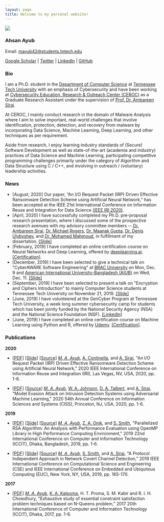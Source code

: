 ```yaml
---
layout: page
title: Welcome to my personal website!
---
```


![](https://avatars1.githubusercontent.com/u/12248689?s=280)

### Ahsan Ayub

Email: [mayub42@students.tntech.edu](mailto:mayub42@students.tntech.edu)

<a href="https://scholar.google.com/citations?user=xRr78bIAAAAJ" target="_blank">Google Scholar</a> |
<a href="https://twitter.com/MdAhsanAyub" target="_blank">Twitter</a> |
<a href="https://www.linkedin.com/in/mdahsanayub/" target="_blank">LinkedIn</a> |
<a href="https://github.com/AhsanAyub" target="_blank">GitHub</a>

### Bio

I am a Ph.D. student in the [Department of Computer Science](https://www.tntech.edu/engineering/programs/csc/index.php) at [Tennessee Tech University](https://www.tntech.edu/) with an emphasis of Cybersecurity and have been working at [Cybersecurity Education, Research & Outreach Center (CEROC)](https://www.tntech.edu/ceroc/) as a Graduate Research Assistant under the supervision of [Prof. Dr. Ambareen Siraj](https://www.linkedin.com/in/ambareensiraj/).

At CEROC, I mainly conduct research in the domain of Malware Analysis where I aim to solve important, real-world challenges that involve identification, protection, detection, and recovery from malware by incorporating Data Science, Machine Learning, Deep Learning, and other techniques as per requirement.

Aside from research, I enjoy learning industry standards of (Secure) Software Development as well as state-of-the-art (academia and industry) practices of Data Science and Machine Learning, participating competitive programming challenges primarily under the category of Algorithm and Data Structure using C / C++, and involving in outreach / (voluntary) leadership activities.


### News

* [August, 2020] Our paper, “An I/O Request Packet (IRP) Driven Effective Ransomware Detection Scheme using Artificial Neural Network,” has been accepted at the IEEE 21st International Conference on Information Reuse and Integration for Data Science [(IEEE IRI 2020)](https://homepages.uc.edu/~niunn/IRI20/).
* [April, 2020] I have successfully completed my Ph.D. pre-proposal research presentation, where I discussed some of the prospective research avenues with my advisory committee members -- [Dr. Ambareen Siraj](https://www.linkedin.com/in/ambareensiraj/), [Dr. Michael Rogers](https://sites.tntech.edu/mrogers/), [Dr. Maanak Gupta](https://sites.google.com/view/maanakgupta/home), [Dr. Denis Ulybyshev](http://sites.tntech.edu/dulybyshev/), and [Dr. Mohamed Mahmoud](https://www.cae.tntech.edu/~mmahmoud/), in fulfillment of my dissertation. [[Slide]](./assets/presentation/Ahsan_Ayub_Pre_Proposal_Research_Defense_April_14.pdf)
* [February, 2019] I have completed an online certification course on Neural Networks and Deep Learning, offered by [deeplearning.ai](https://www.deeplearning.ai/). [[Certification]](https://www.coursera.org/account/accomplishments/certificate/MX3FZHRR4QNK).
* [December, 2019] I have been selected to give a technical talk on "CyberAWARE Software Engineering" at [BRAC University](https://www.bracu.ac.bd) on Mon, Dec. 9 and [American International University-Bangladesh (AIUB)](https://www.aiub.edu/) on Wed, Dec. 11. [[Slide]](./assets/presentation/CyberAware_Software_Engineering_Tech_Talk_12_2019.pdf)
* [September, 2019] I have been selected to present a talk on "Encryption and Ciphers Introduction" to mainly Computer Science students at Tennessee Tech University on November 21, 2019. [[Slide]](./assets/presentation/Encryption_Baseline_Course.pdf)
* [June, 2019] I have volunteered at the GenCyber Program at Tennessee Tech University, a week long summer cybersecurity camp for students which has been jointly funded by the National Security Agency (NSA) and the National Science Foundation (NSF). [[LinkedIn]](https://www.linkedin.com/posts/mdahsanayub_cybersecurity-cybersecuritytraining-workforceofthefuture-activity-6550530573415305216-l0bO)
* [June, 2019] I have completed an online certification course on Machine Learning using Python and R, offered by [Udemy](https://www.udemy.com/). [[Certification]](https://www.udemy.com/certificate/UC-XUH6XNNI/).


### Publications

**2020**
* [[PDF]](./assets/paper/Authors_Copy_An_IO_Request_Packet_(IRP)_Driven_Effective_Ransomware_Detection_Scheme_using_Artificial_Neural_Network.pdf) [[Slide]](./assets/presentation/IEEE_IRI_2020_Ahsan_Ayub_An_I_O_Request_Packet_(IRP)_Driven_Effective_Ransomware_Detection_Scheme_using_Artificial_Neural_Network.pdf) [[Source]](https://github.com/AhsanAyub/irp-logs-mining) _[M. A. Ayub](https://scholar.google.com/citations?user=xRr78bIAAAAJ)_, [A. Continella](https://scholar.google.it/citations?user=U3IPwFYAAAAJ&hl=e), and [A. Siraj](https://scholar.google.com/citations?user=DcXiy0AAAAAJ), "An I/O Request Packet (IRP) Driven Effective Ransomware Detection Scheme using Artificial Neural Network," 2020 IEEE International Conference on Information Reuse and Integration (IRI), Las Vegas, NV, USA, 2020, pp. 1-6.

* [[PDF]](./assets/paper/Authors_Copy_Model_Evasion_Attack_on_Intrusion_Detection_Systems_using_Adversarial_Machine_Learning.pdf) [[Source]](https://github.com/AhsanAyub/adversarial_ml_ids) _[M. A. Ayub](https://scholar.google.com/citations?user=xRr78bIAAAAJ)_, [W. A. Johnson](https://scholar.google.com/citations?user=tWMqR5gAAAAJ), [D. A. Talbert](https://scholar.google.com/citations?user=p-PV344AAAAJ), and [A. Siraj](https://scholar.google.com/citations?user=DcXiy0AAAAAJ), "Model Evasion Attack on Intrusion Detection Systems using Adversarial Machine Learning," 2020 54th Annual Conference on Information Sciences and Systems (CISS), Princeton, NJ, USA, 2020, pp. 1-6.

**2019**
* [[PDF]](./assets/paper/PID6235867.pdf) [[Slide]](./assets/presentation/ICCIT_2019_RSA_Parallelization.pdf) [[Source]](https://github.com/AhsanAyub/RSA_Parallelization) _[M. A. Ayub](https://scholar.google.com/citations?user=xRr78bIAAAAJ)_, [Z. A. Onik](https://www.linkedin.com/in/zishanahmedonik), and [S. Smith](https://www.linkedin.com/in/steven-smith-79bb94140), "Parallelized RSA Algorithm: An Analysis with Performance Evaluation using OpenMP Library in High Performance Computing Environment," 2019 22nd International Conference on Computer and Information Technology (ICCIT), Dhaka, Bangladesh, 2019, pp. 1-6.

* [[PDF]](./assets/paper/Authors_Copy_Paper_91_IEEE_CSE_2019.pdf) [[Slide]](./assets/presentation/IEEE_CSE_2019_Conference_Presentation.pdf) [[Source]](https://github.com/AhsanAyub/NetworkCovertChannel) _[M. A. Ayub](https://scholar.google.com/citations?hl=en&user=xRr78bIAAAAJ)_, [S. Smith](https://www.linkedin.com/in/steven-smith-79bb94140), and [A. Siraj](https://scholar.google.com/citations?user=DcXiy0AAAAAJ&hl=en&oi=ao), "A Protocol Independent Approach in Network Covert Channel Detection," 2019 IEEE International Conference on Computational Science and Engineering (CSE) and IEEE International Conference on Embedded and Ubiquitous Computing (EUC), New York, NY, USA, 2019, pp. 165-170.

**2017**
* [[PDF]](https://ieeexplore.ieee.org/stamp/stamp.jsp?arnumber=8281850) _[M. A. Ayub](https://scholar.google.com/citations?hl=en&user=xRr78bIAAAAJ)_, [K. A. Kalpoma](https://scholar.google.com/citations?user=c-hjYaUAAAAJ&hl=en), H. T. Proma, S. M. Kabir and R. I. H. Chowdhury, "Exhaustive study of essential constraint satisfaction problem techniques based on N-Queens problem," 2017 20th International Conference of Computer and Information Technology (ICCIT), Dhaka, 2017, pp. 1-6.